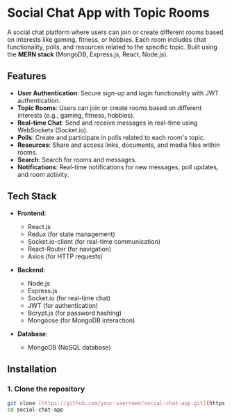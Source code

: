 # Social Chat App with Topic Rooms

A social chat platform where users can join or create different rooms based on interests like gaming, fitness, or hobbies. Each room includes chat functionality, polls, and resources related to the specific topic. Built using the **MERN stack** (MongoDB, Express.js, React, Node.js).

## Features

- **User Authentication**: Secure sign-up and login functionality with JWT authentication.
- **Topic Rooms**: Users can join or create rooms based on different interests (e.g., gaming, fitness, hobbies).
- **Real-time Chat**: Send and receive messages in real-time using WebSockets (Socket.io).
- **Polls**: Create and participate in polls related to each room's topic.
- **Resources**: Share and access links, documents, and media files within rooms.
- **Search**: Search for rooms and messages.
- **Notifications**: Real-time notifications for new messages, poll updates, and room activity.

## Tech Stack

- **Frontend**: 
  - React.js
  - Redux (for state management)
  - Socket.io-client (for real-time communication)
  - React-Router (for navigation)
  - Axios (for HTTP requests)

- **Backend**:
  - Node.js
  - Express.js
  - Socket.io (for real-time chat)
  - JWT (for authentication)
  - Bcrypt.js (for password hashing)
  - Mongoose (for MongoDB interaction)

- **Database**:
  - MongoDB (NoSQL database)

## Installation

### 1. Clone the repository

```bash
git clone [https://github.com/your-username/social-chat-app.git](https://github.com/MaizaAymen/Social-Chat-App-.git)
cd social-chat-app
